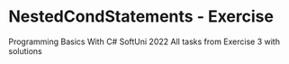 # NestedCondStatements - Exercise
Programming Basics With C# SoftUni 2022
All tasks from Exercise 3 with solutions 
